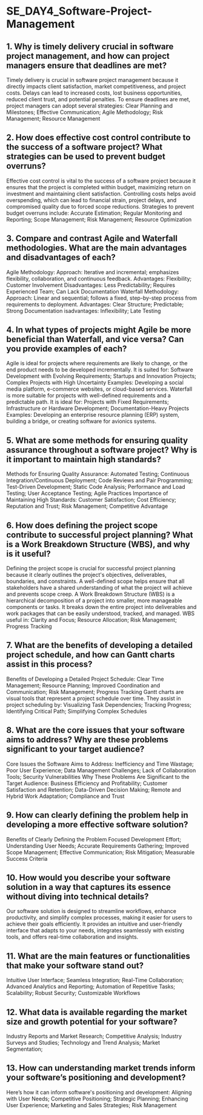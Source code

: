 # SE_DAY4_Software-Project-Management
## 1. Why is timely delivery crucial in software project management, and how can project managers ensure that deadlines are met?
Timely delivery is crucial in software project management because it directly impacts client satisfaction, market competitiveness, and project costs. Delays can lead to increased costs, lost business opportunities, reduced client trust, and potential penalties.
To ensure deadlines are met, project managers can adopt several strategies:
Clear Planning and Milestones; Effective Communication; Agile Methodology; Risk Management; Resource Management

## 2. How does effective cost control contribute to the success of a software project? What strategies can be used to prevent budget overruns?
Effective cost control is vital to the success of a software project because it ensures that the project is completed within budget, maximizing return on investment and maintaining client satisfaction. Controlling costs helps avoid overspending, which can lead to financial strain, project delays, and compromised quality due to forced scope reductions.
Strategies to prevent budget overruns include:
Accurate Estimation; Regular Monitoring and Reporting; Scope Management; Risk Management; Resource Optimization

## 3. Compare and contrast Agile and Waterfall methodologies. What are the main advantages and disadvantages of each?
Agile Methodology:
Approach: Iterative and incremental; emphasizes flexibility, collaboration, and continuous feedback.
Advantages: Flexibility; Customer Involvement
Disadvantages: Less Predictability; Requires Experienced Team; Can Lack Documentation
Waterfall Methodology:
Approach: Linear and sequential; follows a fixed, step-by-step process from requirements to deployment.
Advantages: Clear Structure; Predictable; Strong Documentation
isadvantages: Inflexibility; Late Testing

## 4. In what types of projects might Agile be more beneficial than Waterfall, and vice versa? Can you provide examples of each?
Agile is ideal for projects where requirements are likely to change, or the end product needs to be developed incrementally. It is suited for: Software Development with Evolving Requirements; Startups and Innovation Projects; Complex Projects with High Uncertainty
Examples: Developing a social media platform, e-commerce websites, or cloud-based services.
Waterfall is more suitable for projects with well-defined requirements and a predictable path. It is ideal for:
Projects with Fixed Requirements; Infrastructure or Hardware Development; Documentation-Heavy Projects
Examples: Developing an enterprise resource planning (ERP) system, building a bridge, or creating software for avionics systems.

## 5. What are some methods for ensuring quality assurance throughout a software project? Why is it important to maintain high standards?
Methods for Ensuring Quality Assurance:
Automated Testing; Continuous Integration/Continuous Deployment; Code Reviews and Pair Programming; Test-Driven Development; Static Code Analysis; Performance and Load Testing; User Acceptance Testing; Agile Practices
Importance of Maintaining High Standards:
Customer Satisfaction; Cost Efficiency; Reputation and Trust; Risk Management; Competitive Advantage

## 6. How does defining the project scope contribute to successful project planning? What is a Work Breakdown Structure (WBS), and why is it useful?
Defining the project scope is crucial for successful project planning because it clearly outlines the project's objectives, deliverables, boundaries, and constraints. A well-defined scope helps ensure that all stakeholders have a shared understanding of what the project will achieve and prevents scope creep.
A Work Breakdown Structure (WBS) is a hierarchical decomposition of a project into smaller, more manageable components or tasks. It breaks down the entire project into deliverables and work packages that can be easily understood, tracked, and managed. 
WBS useful in: Clarity and Focus; Resource Allocation; Risk Management; Progress Tracking

## 7. What are the benefits of developing a detailed project schedule, and how can Gantt charts assist in this process?
Benefits of Developing a Detailed Project Schedule:
Clear Time Management; Resource Planning; Improved Coordination and Communication; Risk Management; Progress Tracking
Gantt charts are visual tools that represent a project schedule over time. They assist in project scheduling by:
Visualizing Task Dependencies; Tracking Progress; Identifying Critical Path; Simplifying Complex Schedules

## 8. What are the core issues that your software aims to address? Why are these problems significant to your target audience?
Core Issues the Software Aims to Address:
Inefficiency and Time Wastage; Poor User Experience; Data Management Challenges; Lack of Collaboration Tools; Security Vulnerabilities
Why These Problems Are Significant to the Target Audience:
Business Efficiency and Profitability; Customer Satisfaction and Retention; Data-Driven Decision Making; Remote and Hybrid Work Adaptation; Compliance and Trust

## 9. How can clearly defining the problem help in developing a more effective software solution?
Benefits of Clearly Defining the Problem
Focused Development Effort; Understanding User Needs; Accurate Requirements Gathering; Improved Scope Management; Effective Communication; Risk Mitigation; Measurable Success Criteria

## 10. How would you describe your software solution in a way that captures its essence without diving into technical details?
Our software solution is designed to streamline workflows, enhance productivity, and simplify complex processes, making it easier for users to achieve their goals efficiently. It provides an intuitive and user-friendly interface that adapts to your needs, integrates seamlessly with existing tools, and offers real-time collaboration and insights. 

## 11. What are the main features or functionalities that make your software stand out?
Intuitive User Interface; Seamless Integration; Real-Time Collaboration; Advanced Analytics and Reporting; Automation of Repetitive Tasks; Scalability; Robust Security; Customizable Workflows

## 12. What data is available regarding the market size and growth potential for your software?
Industry Reports and Market Research; Competitive Analysis; Industry Surveys and Studies; Technology and Trend Analysis; Market Segmentation;

## 13. How can understanding market trends inform your software’s positioning and development?
Here’s how it can inform software's positioning and development: Aligning with User Needs; Competitive Positioning; Strategic Planning; Enhancing User Experience; Marketing and Sales Strategies; Risk Management
